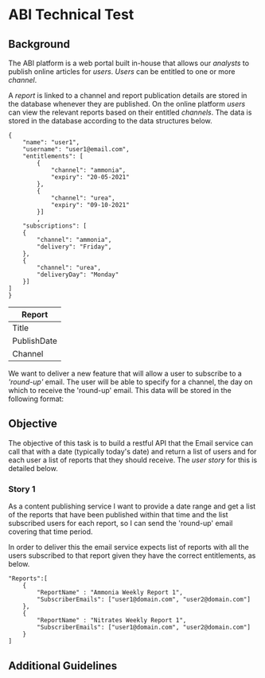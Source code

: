 

# ABI Technical Test

## Background

The ABI platform is a web portal built in-house that allows our _analysts_ to publish online articles for _users_. _Users_ can be entitled to one or more _channel_.

A _report_ is linked to a channel and report publication details are stored in the database whenever they are published. On the online platform _users_ can view the relevant reports based on their entitled _channels_. The data is stored in the database according to the data structures below.


```
{
	"name": "user1",
	"username": "user1@email.com",
	"entitlements": [
		{
			"channel": "ammonia",
			"expiry": "20-05-2021"
		},
		{
			"channel": "urea",
			"expiry": "09-10-2021"
		}]
		,
	"subscriptions": [
	{
		"channel": "ammonia",
		"delivery": "Friday",
	},
	{
		"channel": "urea",
		"deliveryDay": "Monday"
	}]
]
}
```

|Report|
|-|
| Title |
|PublishDate| 
|Channel|


We want to deliver a new feature that will allow a user to subscribe to a _'round-up'_ email. The user will be able to specify for a channel, the day on which to receive the 'round-up' email. This data will be stored in the following format:




## Objective

The objective of this task is to build a restful API that the Email service can call that with a date (typically today's date) and return a list of users and for each user a list of reports that they should receive. The _user story_ for this is detailed below.

### Story 1

As a content publishing service I want to provide a date range and get a list of the reports that have been published within that time and the list subscribed users for each report, so I can send the 'round-up' email covering that time period.  

In order to deliver this the email service expects list of reports with all the users subscribed to that report given they have the correct entitlements, as below.

```
"Reports":[
	{
		"ReportName" : "Ammonia Weekly Report 1",
		"SubscriberEmails": ["user1@domain.com", "user2@domain.com"]
	},
	{
		"ReportName" : "Nitrates Weekly Report 1",
		"SubscriberEmails": ["user1@domain.com", "user2@domain.com"]
	}
]
```


## Additional Guidelines

